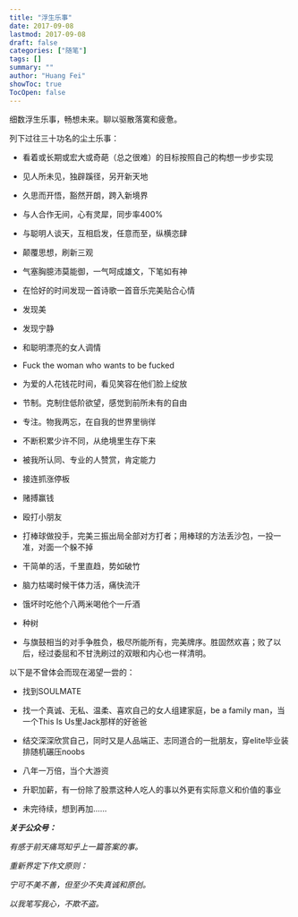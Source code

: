 ```yaml
---
title: "浮生乐事"
date: 2017-09-08
lastmod: 2017-09-08
draft: false
categories: ["随笔"]
tags: []
summary: ""
author: "Huang Fei"
showToc: true
TocOpen: false
---
```


细数浮生乐事，畅想未来。聊以驱散落寞和疲惫。

列下过往三十功名的尘土乐事：

- 看着或长期或宏大或奇葩（总之很难）的目标按照自己的构想一步步实现

- 见人所未见，独辟蹊径，另开新天地

- 久思而开悟，豁然开朗，跨入新境界

- 与人合作无间，心有灵犀，同步率400%

- 与聪明人谈天，互相启发，任意而至，纵横恣肆

- 颠覆思想，刷新三观

- 气塞胸臆沛莫能御，一气呵成雄文，下笔如有神

- 在恰好的时间发现一首诗歌一首音乐完美贴合心情

- 发现美

- 发现宁静

- 和聪明漂亮的女人调情

- Fuck the woman who wants to be fucked

- 为爱的人花钱花时间，看见笑容在他们脸上绽放

- 节制。克制住低阶欲望，感觉到前所未有的自由

- 专注。物我两忘，在自我的世界里徜徉

- 不断积累少许不同，从绝境里生存下来

- 被我所认同、专业的人赞赏，肯定能力

- 接连抓涨停板

- 赌搏赢钱

- 殴打小朋友

- 打棒球做投手，完美三振出局全部对方打者；用棒球的方法丢沙包，一投一准，对面一个躲不掉

- 干简单的活，千里直趋，势如破竹

- 脑力枯竭时候干体力活，痛快流汗

- 饿坏时吃他个八两米喝他个一斤酒

- 种树

- 与旗鼓相当的对手争胜负，极尽所能所有，完美牌序。胜固然欢喜；败了以后，经过委屈和不甘洗刷过的双眼和内心也一样清明。

以下是不曾体会而现在渴望一尝的：

- 找到SOULMATE

- 找一个真诚、无私、温柔、喜欢自己的女人组建家庭，be a family man，当一个This Is Us里Jack那样的好爸爸

- 结交深深欣赏自己，同时又是人品端正、志同道合的一批朋友，穿elite毕业装排随机碾压noobs

- 八年一万倍，当个大游资

- 升职加薪，有一份除了股票这种人吃人的事以外更有实际意义和价值的事业

- 未完待续，想到再加……

***关于公众号：***

*有感于前天痛骂知乎上一篇答案的事。*

*重新界定下作文原则：*

*宁可不美不善，但至少不失真诚和原创。*

*以我笔写我心，不欺不盗。*